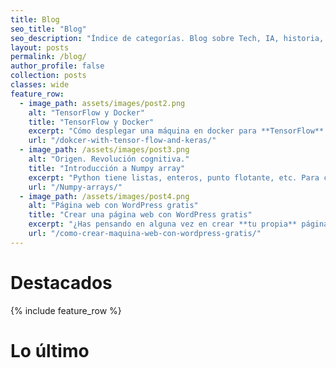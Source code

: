 ```yaml
---
title: Blog
seo_title: "Blog"
seo_description: "Índice de categorías. Blog sobre Tech, IA, historia, filosofía y cada una de mis nuevas pasiones. TensorFlow, Keras, buenas prácticas de programación, DDD, Symfony y PHP... y mucho más"
layout: posts
permalink: /blog/
author_profile: false
collection: posts
classes: wide
feature_row:
  - image_path: assets/images/post2.png
    alt: "TensorFlow y Docker"
    title: "TensorFlow y Docker"
    excerpt: "Cómo desplegar una máquina en docker para **TensorFlow**. Containerize it!"
    url: "/dokcer-with-tensor-flow-and-keras/"
  - image_path: /assets/images/post3.png
    alt: "Origen. Revolución cognitiva."
    title: "Introducción a Numpy array"
    excerpt: "Python tiene listas, enteros, punto flotante, etc. Para cálculo numérico necesitamos más, allí aparece ... **Numpy**!"
    url: "/Numpy-arrays/"
  - image_path: /assets/images/post4.png
    alt: "Página web con WordPress gratis"
    title: "Crear una página web con WordPress gratis"
    excerpt: "¿Has pensando en alguna vez en crear **tu propia** página bajo un dominio personalizado?"
    url: "/como-crear-maquina-web-con-wordpress-gratis/"
---
```


<h1 id="page-title" class="page__title post-header-sm">
<i class="fas fa-star-of-david" style="color: #91e886; width: 25px;"></i>
 Destacados
</h1>

{% include feature_row %}
<h1 id="page-title" class="page__title post-header-sm">
<i class="far fa-clock" style="color: #91e886; width: 25px;"></i>
 Lo último
</h1>
